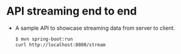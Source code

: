 # API streaming end to end
- A sample API to showcase streaming data from server to client.
    ```bash
    $ mvn spring-boot:run
    curl http://localhost:8080/stream
    ```
